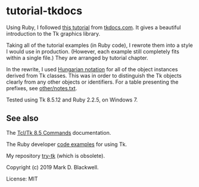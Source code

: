 # tutorial-tkdocs

Using Ruby, I followed
[this tutorial](https://tkdocs.com/tutorial/index.html)
from
[tkdocs.com](https://tkdocs.com/index.html).
It gives a beautiful introduction to the Tk graphics library.

Taking all of the tutorial examples (in Ruby code),
I rewrote them into a style I would use in production.
(However, each example still completely fits within a single file.)
They are arranged by tutorial chapter.

In the rewrite, I used
[Hungarian notation](https://en.wikipedia.org/w/index.php?oldid=870041230&title=Hungarian_notation)
for all of the object instances derived from Tk classes.
This was in order to distinguish the Tk objects clearly from any other objects or identifiers.
For a table presenting the prefixes, see
[other/notes.txt](other/notes.txt).

Tested using Tk 8.5.12 and Ruby 2.2.5, on Windows 7.

## See also

The
[Tcl/Tk 8.5 Commands](http://www.tcl.tk/man/tcl8.5/TkCmd/contents.htm)
documentation.

The Ruby developer
[code examples](https://github.com/ruby/ruby/tree/ruby_2_2/ext/tk/sample)
for using Tk.

My repository [try-tk](https://github.com/MarkDBlackwell/try-tk) (which is obsolete).

Copyright (c) 2019 Mark D. Blackwell.

License: MIT
